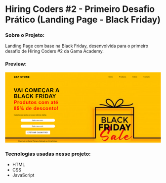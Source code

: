 # Hiring Coders #2 - Primeiro Desafio Prático (Landing Page - Black Friday)

### Sobre o Projeto:

Landing Page com base na Black Friday, desenvolvida para o primeiro desafio de Hiring Coders #2 da Gama Academy.


### Preview:

![Landing Page Preview](preview/Preview-Landing.png)



### Tecnologias usadas nesse projeto:

- HTML
- CSS
- JavaScript

